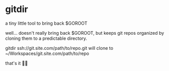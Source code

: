 # gitdir 

a tiny little tool to bring back $GOROOT 

well... doesn't really bring back $GOROOT, but keeps git repos organized by cloning 
them to a predictable directory. 

gitdir ssh://git.site.com/path/to/repo.git will clone to ~/Workspaces/git.site.com/path/to/repo 

that's it 🤷‍♀️ 